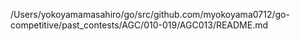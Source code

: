 /Users/yokoyamamasahiro/go/src/github.com/myokoyama0712/go-competitive/past_contests/AGC/010-019/AGC013/README.md